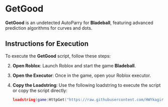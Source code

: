 # GetGood

**GetGood** is an undetected AutoParry for **Bladeball**, featuring advanced prediction algorithms for curves and dots.

## Instructions for Execution

To execute the **GetGood** script, follow these steps:


2. **Open Roblox**: Launch Roblox and start the game **Bladeball**.

3. **Open the Executor**: Once in the game, open your Roblox executor.

4. **Copy the Loadstring**: Use the following loadstring to execute the script or copy the script directly:

   ```lua
   loadstring(game:HttpGet("https://raw.githubusercontent.com/HWYkagiru/GetGood/refs/heads/main/GG-Beta.lua"))()

